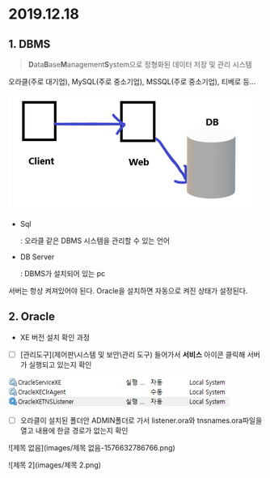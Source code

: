# 2019.12.18

## 1. DBMS

> **D**ata**B**ase**M**anagement**S**ystem으로 정형화된 데이터 저장 및 관리 시스템

오라클(주로 대기업), MySQL(주로 중소기업), MSSQL(주로 중소기업), 티베로 등...

![sds없음](images/sds없음.png)

* Sql

  : 오라클 같은 DBMS 시스템을 관리할 수 있는 언어

* DB Server

  : DBMS가 설치되어 있는 pc

서버는 항상 켜져있어야 된다. Oracle을 설치하면 자동으로 켜진 상태가 설정된다.

## 2. Oracle

* XE 버전 설치 확인 과정

- [ ] [관리도구](제어판\시스템 및 보안\관리 도구) 들어가서 **서비스** 아이콘 클릭해 서버가 실행되고 있는지 확인

![fd](images/fd.png)

- [ ] 오라클이 설치된 폴더안 ADMIN폴더로 가서 listener.ora와 tnsnames.ora파일을 열고 내용에 한글 경로가 없는지 확인

![제목 없음](images/제목 없음-1576632786766.png)

![제목 2](images/제목 2.png)

